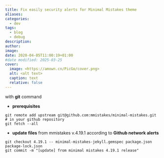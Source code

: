 ```yaml
---
title: Fix easily security alerts for Minimal Mistakes theme
aliases: 
categories:
  - dev
tags:
  - blog
  - debug
description: 
author: 
image: 
date: 2020-04-05T11:00:19+01:00
#date modified: 2025-03-25
cover:
  image: <https://amown.cn/PicGo/cover.png>
  alt: <alt text>
  caption: text
  relative: false
---
```


with **git** command

* **prerequisites**

```shell
git remote add upstream git@github.com:mmistakes/minimal-mistakes.git  # in your github repository
git fetch --all
```

* **update files** from mmistakes v.4.19.1 according to **Github network alerts**

```shell
git checkout 4.19.1 -- minimal-mistakes-jekyll.gemspec package.json package-lock.json
git commit -m "[update] from minimal mistakes 4.19.1 release"
```
